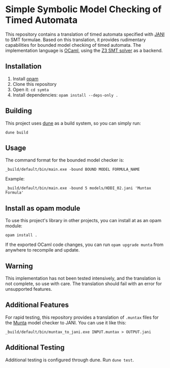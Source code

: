 # Simple Symbolic Model Checking of Timed Automata

This repository contains a translation of timed automata specified with
[JANI](https://jani-spec.org/) to SMT formulae.
Based on this translation, it provides rudimentary capabilities for bounded
model checking of timed automata.
The implementation language is [OCaml](https://ocaml.org/),
using the [Z3 SMT solver](https://github.com/Z3Prover/z3) as a backend.

## Installation

1. Install [opam](https://opam.ocaml.org/)
2. Clone this repository
3. Open it: `cd symta`
4. Install dependencies: `opam install --deps-only .`

## Building

This project uses [dune](https://dune.build/) as a build system,
so you can simply run:

```dune build```

## Usage

The command format for the bounded model checker is:

```_build/default/bin/main.exe -bound BOUND MODEL FORMULA_NAME```

Example:

```_build/default/bin/main.exe -bound 5 models/HDDI_02.jani 'Muntax Formula'```

## Install as opam module

To use this project's library in other projects, you can install at as an opam
module:

```opam install .```

If the exported OCaml code changes, you can run `opam upgrade munta`
from anywhere to recompile and update.

## Warning

This implementation has not been tested intensively, and the translation is
not complete, so use with care.
The translation should fail with an error for unsupported features.

## Additional Features

For rapid testing, this repository provides a translation of `.muntax` files
for the [Munta](https://github.com/wimmers/munta) model checker to JANI.
You can use it like this:

```_build/default/bin/muntax_to_jani.exe INPUT.muntax > OUTPUT.jani```

## Additional Testing

Additional testing is configured through dune. Run `dune test`.
